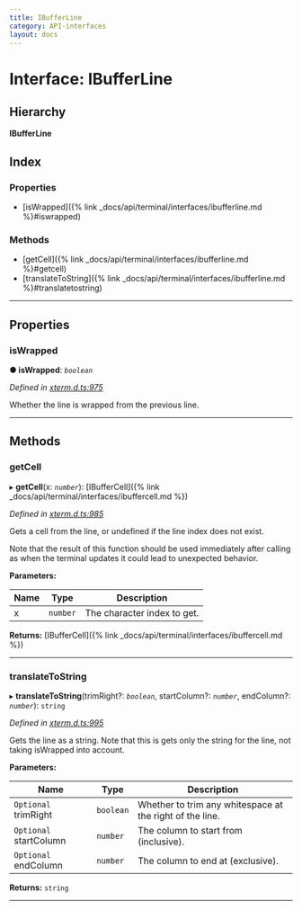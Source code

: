 ```yaml
---
title: IBufferLine
category: API-interfaces
layout: docs
---
```



# Interface: IBufferLine

## Hierarchy

**IBufferLine**

## Index

### Properties

* [isWrapped]({% link _docs/api/terminal/interfaces/ibufferline.md %}#iswrapped)

### Methods

* [getCell]({% link _docs/api/terminal/interfaces/ibufferline.md %}#getcell)
* [translateToString]({% link _docs/api/terminal/interfaces/ibufferline.md %}#translatetostring)

---

## Properties

<a id="iswrapped"></a>

###  isWrapped

**● isWrapped**: *`boolean`*

*Defined in [xterm.d.ts:975](https://github.com/xtermjs/xterm.js/blob/3.14.0/typings/xterm.d.ts#L975)*

Whether the line is wrapped from the previous line.

___

## Methods

<a id="getcell"></a>

###  getCell

▸ **getCell**(x: *`number`*): [IBufferCell]({% link _docs/api/terminal/interfaces/ibuffercell.md %})

*Defined in [xterm.d.ts:985](https://github.com/xtermjs/xterm.js/blob/3.14.0/typings/xterm.d.ts#L985)*

Gets a cell from the line, or undefined if the line index does not exist.

Note that the result of this function should be used immediately after calling as when the terminal updates it could lead to unexpected behavior.

**Parameters:**

| Name | Type | Description |
| ------ | ------ | ------ |
| x | `number` |  The character index to get. |

**Returns:** [IBufferCell]({% link _docs/api/terminal/interfaces/ibuffercell.md %})

___
<a id="translatetostring"></a>

###  translateToString

▸ **translateToString**(trimRight?: *`boolean`*, startColumn?: *`number`*, endColumn?: *`number`*): `string`

*Defined in [xterm.d.ts:995](https://github.com/xtermjs/xterm.js/blob/3.14.0/typings/xterm.d.ts#L995)*

Gets the line as a string. Note that this is gets only the string for the line, not taking isWrapped into account.

**Parameters:**

| Name | Type | Description |
| ------ | ------ | ------ |
| `Optional` trimRight | `boolean` |  Whether to trim any whitespace at the right of the line. |
| `Optional` startColumn | `number` |  The column to start from (inclusive). |
| `Optional` endColumn | `number` |  The column to end at (exclusive). |

**Returns:** `string`

___

